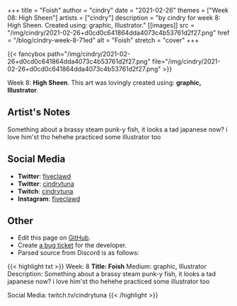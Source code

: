 +++
title =       "Foish"
author =      "cindry"
date =        "2021-02-26"
themes =      ["Week 08: High Sheen"]
artists =     ["cindry"]
description = "by cindry for week 8: High Sheen. Created using: graphic, Illustrator."
[[images]]
              src = "/img/cindry/2021-02-26+d0cd0c641864dda4073c4b53761d2f27.png"
              href = "/blog/cindry-week-8-71ed"
              alt = "Foish"
              stretch = "cover"
+++


{{< fancybox path="/img/cindry/2021-02-26+d0cd0c641864dda4073c4b53761d2f27.png" file="/img/cindry/2021-02-26+d0cd0c641864dda4073c4b53761d2f27.png" >}}


Week 8: **High Sheen**. This art was lovingly created using: **graphic, Illustrator**.

## Artist's Notes

Something about a brassy steam punk-y fish, it looks a tad japanese now? i love him'st tho hehehe practiced some illustrator too

## Social Media

- **Twitter**: <a href='https://twitter.com/fiveclawd' target='_blank'>fiveclawd</a>
- **Twitter**: <a href='https://twitter.com/cindrytuna' target='_blank'>cindrytuna</a>
- **Twitch**: <a href='https://twitch.tv/cindrytuna' target='_blank'>cindrytuna</a>
- **Instagram**: <a href='https://instagram.com/fiveclawd' target='_blank'>fiveclawd</a>


## Other

- Edit this page on [GitHub](https://github.com/teaminkling/web-refresh/edit/main/blog/content/blog/cindry-week-8-71ed.md).
- Create [a bug ticket](https://github.com/teaminkling/web-refresh/issues/new?assignees=&labels=bug&template=problem-report.md&title=) for the developer.
- Parsed source from Discord is as follows:

{{< highlight txt >}}
Week: 8
**Title:  Foish**
Medium: graphic, Illustrator
Description: Something about a brassy steam punk-y fish, it looks a tad japanese now? i love him'st tho hehehe practiced some illustrator too

Social Media: twitch.tv/cindrytuna
{{< /highlight >}}